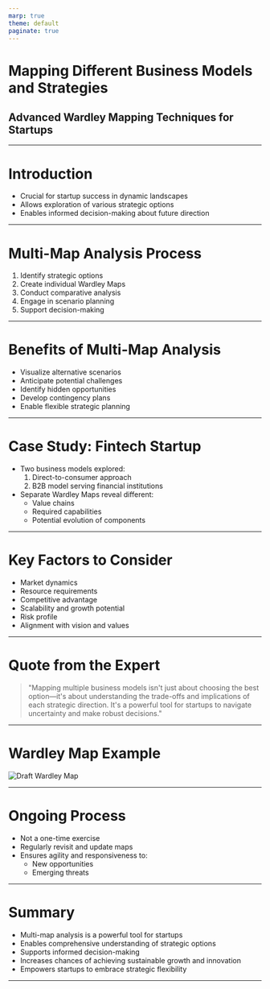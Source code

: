 ```yaml
---
marp: true
theme: default
paginate: true
---
```


# Mapping Different Business Models and Strategies
## Advanced Wardley Mapping Techniques for Startups

---

# Introduction

- Crucial for startup success in dynamic landscapes
- Allows exploration of various strategic options
- Enables informed decision-making about future direction

---

# Multi-Map Analysis Process

1. Identify strategic options
2. Create individual Wardley Maps
3. Conduct comparative analysis
4. Engage in scenario planning
5. Support decision-making

---

# Benefits of Multi-Map Analysis

- Visualize alternative scenarios
- Anticipate potential challenges
- Identify hidden opportunities
- Develop contingency plans
- Enable flexible strategic planning

---

# Case Study: Fintech Startup

- Two business models explored:
  1. Direct-to-consumer approach
  2. B2B model serving financial institutions
- Separate Wardley Maps reveal different:
  - Value chains
  - Required capabilities
  - Potential evolution of components

---

# Key Factors to Consider

- Market dynamics
- Resource requirements
- Competitive advantage
- Scalability and growth potential
- Risk profile
- Alignment with vision and values

---

# Quote from the Expert

> "Mapping multiple business models isn't just about choosing the best option—it's about understanding the trade-offs and implications of each strategic direction. It's a powerful tool for startups to navigate uncertainty and make robust decisions."

---

# Wardley Map Example

![Draft Wardley Map](https://images.wardleymaps.ai/map_57ed6730-f5b4-4be4-878d-3849a435e089.png)

---

# Ongoing Process

- Not a one-time exercise
- Regularly revisit and update maps
- Ensures agility and responsiveness to:
  - New opportunities
  - Emerging threats

---

# Summary

- Multi-map analysis is a powerful tool for startups
- Enables comprehensive understanding of strategic options
- Supports informed decision-making
- Increases chances of achieving sustainable growth and innovation
- Empowers startups to embrace strategic flexibility

---